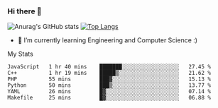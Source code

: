 ### Hi there 👋

![Anurag's GitHub stats](https://github-readme-stats.vercel.app/api?username=MatteoIorio11&show_icons=true&theme=dark) 
[![Top Langs](https://github-readme-stats.vercel.app/api/top-langs/?username=MatteoIorio11&theme=dark)](https://github.com/MatteoIorio11/github-readme-stats)

- 🌱 I’m currently learning Engineering and Computer Science :)

<!--
**MatteoIorio11/MatteoIorio11** is a ✨ _special_ ✨ repository because its `README.md` (this file) appears on your GitHub profile.

Here are some ideas to get you started:

- 🔭 I’m currently working on ...
- 🌱 I’m currently learning ...
- 👯 I’m looking to collaborate on ...
- 🤔 I’m looking for help with ...
- 💬 Ask me about ...
- 📫 How to reach me: ...
- 😄 Pronouns: ...
- ⚡ Fun fact: ...
-->
My Stats
<!--START_SECTION:waka-->

```text
JavaScript   1 hr 40 mins    ███████░░░░░░░░░░░░░░░░░░   27.45 %
C++          1 hr 19 mins    █████▒░░░░░░░░░░░░░░░░░░░   21.62 %
PHP          55 mins         ███▓░░░░░░░░░░░░░░░░░░░░░   15.13 %
Python       50 mins         ███▒░░░░░░░░░░░░░░░░░░░░░   13.77 %
YAML         26 mins         █▓░░░░░░░░░░░░░░░░░░░░░░░   07.14 %
Makefile     25 mins         █▓░░░░░░░░░░░░░░░░░░░░░░░   06.88 %
```

<!--END_SECTION:waka-->
